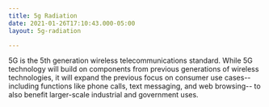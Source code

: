 ```yaml
---
title: 5g Radiation
date: 2021-01-26T17:10:43.000-05:00
layout: 5g-radiation

---
```

5G is the 5th generation wireless telecommunications standard. While 5G technology will build on components from previous generations of wireless technologies, it will expand the previous focus on consumer use cases--including functions like phone calls, text messaging, and web browsing-- to also benefit larger-scale industrial and government uses.